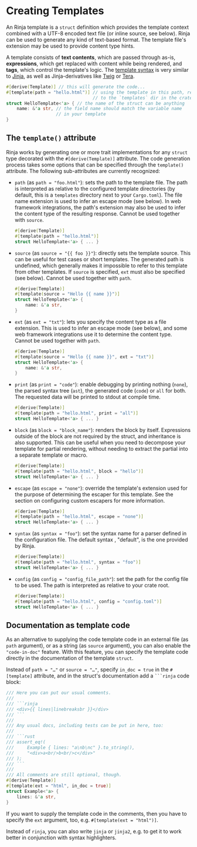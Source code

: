 # Creating Templates

An Rinja template is a `struct` definition which provides the template
context combined with a UTF-8 encoded text file (or inline source, see
below). Rinja can be used to generate any kind of text-based format.
The template file's extension may be used to provide content type hints.

A template consists of **text contents**, which are passed through as-is,
**expressions**, which get replaced with content while being rendered, and
**tags**, which control the template's logic.
The [template syntax](template_syntax.md) is very similar to [Jinja](http://jinja.pocoo.org/),
as well as Jinja-derivatives like [Twig](http://twig.sensiolabs.org/) or
[Tera](https://github.com/Keats/tera).

```rust
#[derive(Template)] // this will generate the code...
#[template(path = "hello.html")] // using the template in this path, relative
                                 // to the `templates` dir in the crate root
struct HelloTemplate<'a> { // the name of the struct can be anything
    name: &'a str, // the field name should match the variable name
                   // in your template
}
```

## The `template()` attribute

Rinja works by generating one or more trait implementations for any
`struct` type decorated with the `#[derive(Template)]` attribute. The
code generation process takes some options that can be specified through
the `template()` attribute. The following sub-attributes are currently
recognized:

* `path` (as `path = "foo.html"`): sets the path to the template file. The
  path is interpreted as relative to the configured template directories
  (by default, this is a `templates` directory next to your `Cargo.toml`).
  The file name extension is used to infer an escape mode (see below). In
  web framework integrations, the path's extension may also be used to
  infer the content type of the resulting response.
  Cannot be used together with `source`.
  ```rust
  #[derive(Template)]
  #[template(path = "hello.html")]
  struct HelloTemplate<'a> { ... }
  ```

* `source` (as `source = "{{ foo }}"`): directly sets the template source.
  This can be useful for test cases or short templates. The generated path
  is undefined, which generally makes it impossible to refer to this
  template from other templates. If `source` is specified, `ext` must also
  be specified (see below). Cannot be used together with `path`.
  ```rust
  #[derive(Template)]
  #[template(source = "Hello {{ name }}")]
  struct HelloTemplate<'a> {
      name: &'a str,
  }
  ```
* `ext` (as `ext = "txt"`): lets you specify the content type as a file
  extension. This is used to infer an escape mode (see below), and some
  web framework integrations use it to determine the content type.
  Cannot be used together with `path`.
  ```rust
  #[derive(Template)]
  #[template(source = "Hello {{ name }}", ext = "txt")]
  struct HelloTemplate<'a> {
      name: &'a str,
  }
  ```
* `print` (as `print = "code"`): enable debugging by printing nothing
  (`none`), the parsed syntax tree (`ast`), the generated code (`code`)
  or `all` for both. The requested data will be printed to stdout at
  compile time.
  ```rust
  #[derive(Template)]
  #[template(path = "hello.html", print = "all")]
  struct HelloTemplate<'a> { ... }
  ```
* `block` (as `block = "block_name"`): renders the block by itself.
  Expressions outside of the block are not required by the struct, and
  inheritance is also supported. This can be useful when you need to
  decompose your template for partial rendering, without needing to
  extract the partial into a separate template or macro.
  ```rust
  #[derive(Template)]
  #[template(path = "hello.html", block = "hello")]
  struct HelloTemplate<'a> { ... }
  ```
* `escape` (as `escape = "none"`): override the template's extension used for
  the purpose of determining the escaper for this template. See the section
  on configuring custom escapers for more information.
  ```rust
  #[derive(Template)]
  #[template(path = "hello.html", escape = "none")]
  struct HelloTemplate<'a> { ... }
  ```
* `syntax` (as `syntax = "foo"`): set the syntax name for a parser defined
  in the configuration file. The default syntax , "default", is the one
  provided by Rinja.
  ```rust
  #[derive(Template)]
  #[template(path = "hello.html", syntax = "foo")]
  struct HelloTemplate<'a> { ... }
  ```
* `config` (as `config = "config_file_path"`): set the path for the config file
  to be used. The path is interpreted as relative to your crate root.
  ```rust
  #[derive(Template)]
  #[template(path = "hello.html", config = "config.toml")]
  struct HelloTemplate<'a> { ... }
  ```

## Documentation as template code

As an alternative to supplying the code template code in an external file (as `path` argument),
or as a string (as `source` argument), you can also enable the `"code-in-doc"` feature.
With this feature, you can specify the template code directly in the documentation
of the template `struct`.

Instead of `path = "…"` or `source = "…"`, specify `in_doc = true` in the `#[template]` attribute,
and in the struct's documentation add a ```` ```rinja ```` code block:

```rust
/// Here you can put our usual comments.
///
/// ```rinja
/// <div>{{ lines|linebreaksbr }}</div>
/// ```
///
/// Any usual docs, including tests can be put in here, too:
///
/// ```rust
/// assert_eq!(
///     Example { lines: "a\nb\nc" }.to_string(),
///     "<div>a<br/>b<br/>c</div>"
/// );
/// ```
///
/// All comments are still optional, though.
#[derive(Template)]
#[template(ext = "html", in_doc = true)]
struct Example<'a> {
    lines: &'a str,
}
```

If you want to supply the template code in the comments,
then you have to specify the `ext` argument, too, e.g. `#[template(ext = "html")]`.

Instead of `rinja`, you can also write `jinja` or `jinja2`,
e.g. to get it to work better in conjunction with syntax highlighters.
